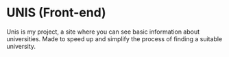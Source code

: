 # UNIS (Front-end)

Unis is my project, a site where you can see basic information about universities.
Made to speed up and simplify the process of finding a suitable university.
